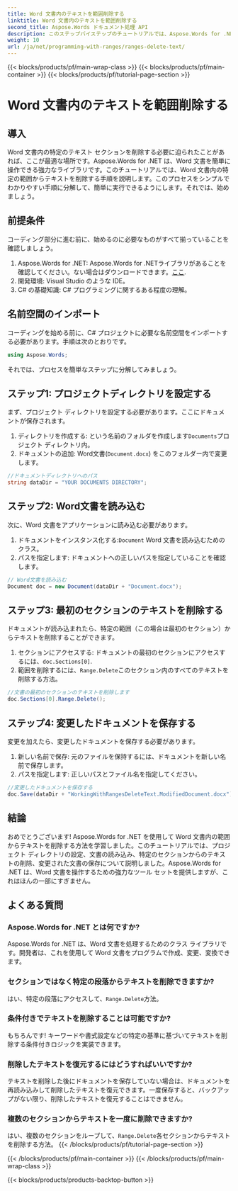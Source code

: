```yaml
---
title: Word 文書内のテキストを範囲削除する
linktitle: Word 文書内のテキストを範囲削除する
second_title: Aspose.Words ドキュメント処理 API
description: このステップバイステップのチュートリアルでは、Aspose.Words for .NET を使用して Word 文書内の範囲からテキストを削除する方法を学びます。C# 開発者に最適です。
weight: 10
url: /ja/net/programming-with-ranges/ranges-delete-text/
---
```


{{< blocks/products/pf/main-wrap-class >}}
{{< blocks/products/pf/main-container >}}
{{< blocks/products/pf/tutorial-page-section >}}

# Word 文書内のテキストを範囲削除する

## 導入

Word 文書内の特定のテキスト セクションを削除する必要に迫られたことがあれば、ここが最適な場所です。Aspose.Words for .NET は、Word 文書を簡単に操作できる強力なライブラリです。このチュートリアルでは、Word 文書内の特定の範囲からテキストを削除する手順を説明します。このプロセスをシンプルでわかりやすい手順に分解して、簡単に実行できるようにします。それでは、始めましょう。

## 前提条件

コーディング部分に進む前に、始めるのに必要なものがすべて揃っていることを確認しましょう。

1.  Aspose.Words for .NET: Aspose.Words for .NETライブラリがあることを確認してください。ない場合はダウンロードできます。[ここ](https://releases.aspose.com/words/net/).
2. 開発環境: Visual Studio のような IDE。
3. C# の基礎知識: C# プログラミングに関するある程度の理解。

## 名前空間のインポート

コーディングを始める前に、C# プロジェクトに必要な名前空間をインポートする必要があります。手順は次のとおりです。

```csharp
using Aspose.Words;
```

それでは、プロセスを簡単なステップに分解してみましょう。

## ステップ1: プロジェクトディレクトリを設定する

まず、プロジェクト ディレクトリを設定する必要があります。ここにドキュメントが保存されます。

1. ディレクトリを作成する: という名前のフォルダを作成します`Documents`プロジェクト ディレクトリ内。
2. ドキュメントの追加: Word文書(`Document.docx`) をこのフォルダー内で変更します。

```csharp
//ドキュメントディレクトリへのパス
string dataDir = "YOUR DOCUMENTS DIRECTORY";
```

## ステップ2: Word文書を読み込む

次に、Word 文書をアプリケーションに読み込む必要があります。

1. ドキュメントをインスタンス化する:`Document` Word 文書を読み込むためのクラス。
2. パスを指定します: ドキュメントへの正しいパスを指定していることを確認します。

```csharp
// Word文書を読み込む
Document doc = new Document(dataDir + "Document.docx");
```

## ステップ3: 最初のセクションのテキストを削除する

ドキュメントが読み込まれたら、特定の範囲（この場合は最初のセクション）からテキストを削除することができます。

1. セクションにアクセスする: ドキュメントの最初のセクションにアクセスするには、`doc.Sections[0]`.
2. 範囲を削除するには、`Range.Delete`このセクション内のすべてのテキストを削除する方法。

```csharp
//文書の最初のセクションのテキストを削除します
doc.Sections[0].Range.Delete();
```

## ステップ4: 変更したドキュメントを保存する

変更を加えたら、変更したドキュメントを保存する必要があります。

1. 新しい名前で保存: 元のファイルを保持するには、ドキュメントを新しい名前で保存します。
2. パスを指定します: 正しいパスとファイル名を指定してください。

```csharp
//変更したドキュメントを保存する
doc.Save(dataDir + "WorkingWithRangesDeleteText.ModifiedDocument.docx");
```

## 結論

おめでとうございます! Aspose.Words for .NET を使用して Word 文書内の範囲からテキストを削除する方法を学習しました。このチュートリアルでは、プロジェクト ディレクトリの設定、文書の読み込み、特定のセクションからのテキストの削除、変更された文書の保存について説明しました。Aspose.Words for .NET は、Word 文書を操作するための強力なツール セットを提供しますが、これはほんの一部にすぎません。

## よくある質問

### Aspose.Words for .NET とは何ですか?

Aspose.Words for .NET は、Word 文書を処理するためのクラス ライブラリです。開発者は、これを使用して Word 文書をプログラムで作成、変更、変換できます。

### セクションではなく特定の段落からテキストを削除できますか?

はい、特定の段落にアクセスして、`Range.Delete`方法。

### 条件付きでテキストを削除することは可能ですか?

もちろんです! キーワードや書式設定などの特定の基準に基づいてテキストを削除する条件付きロジックを実装できます。

### 削除したテキストを復元するにはどうすればいいですか?

テキストを削除した後にドキュメントを保存していない場合は、ドキュメントを再読み込みして削除したテキストを復元できます。一度保存すると、バックアップがない限り、削除したテキストを復元することはできません。

### 複数のセクションからテキストを一度に削除できますか?

はい、複数のセクションをループして、`Range.Delete`各セクションからテキストを削除する方法。
{{< /blocks/products/pf/tutorial-page-section >}}

{{< /blocks/products/pf/main-container >}}
{{< /blocks/products/pf/main-wrap-class >}}

{{< blocks/products/products-backtop-button >}}
